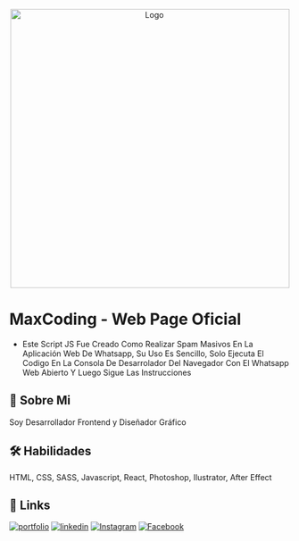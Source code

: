 <p align="center">
	<img src="https://i.postimg.cc/rpjf1ZZF/logo-svg.png" alt="Logo" width="500"/>
</p>

# MaxCoding - Web Page Oficial

- Este Script JS Fue Creado Como Realizar Spam Masivos En La Aplicación Web De Whatsapp, Su Uso Es Sencillo, Solo Ejecuta El Codigo En La Consola De Desarrolador Del Navegador Con El Whatsapp Web Abierto Y Luego Sigue Las Instrucciones

## 🚀 Sobre Mi
Soy Desarrollador Frontend y Diseñador Gráfico


## 🛠 Habilidades
HTML, CSS, SASS, Javascript, React, Photoshop, Ilustrator, After Effect


## 🔗 Links
[![portfolio](https://img.shields.io/badge/my_web_page-000?style=for-the-badge&logo=ko-fi&logoColor=white)](https://marcosbonilla.ml/) [![linkedin](https://img.shields.io/badge/linkedin-0A66C2?style=for-the-badge&logo=linkedin&logoColor=white)](https://www.linkedin.com/max29xd) [![Instagram](https://img.shields.io/badge/instagram-DE425E?style=for-the-badge&logo=instagram&logoColor=white)](https://instagram.com/marcos_lbb) [![Facebook](https://img.shields.io/badge/facebook-4267B2?style=for-the-badge&logo=facebook&logoColor=white)](https://facebook.com/marcoslbb/)
